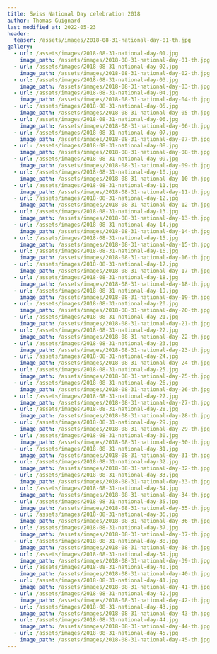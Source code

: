 ```yaml
---
title: Swiss National Day celebration 2018
author: Thomas Guignard
last_modified_at: 2022-05-23
header:
  teaser: /assets/images/2018-08-31-national-day-01-th.jpg
gallery:
  - url: /assets/images/2018-08-31-national-day-01.jpg
    image_path: /assets/images/2018-08-31-national-day-01-th.jpg
  - url: /assets/images/2018-08-31-national-day-02.jpg
    image_path: /assets/images/2018-08-31-national-day-02-th.jpg
  - url: /assets/images/2018-08-31-national-day-03.jpg
    image_path: /assets/images/2018-08-31-national-day-03-th.jpg
  - url: /assets/images/2018-08-31-national-day-04.jpg
    image_path: /assets/images/2018-08-31-national-day-04-th.jpg
  - url: /assets/images/2018-08-31-national-day-05.jpg
    image_path: /assets/images/2018-08-31-national-day-05-th.jpg
  - url: /assets/images/2018-08-31-national-day-06.jpg
    image_path: /assets/images/2018-08-31-national-day-06-th.jpg
  - url: /assets/images/2018-08-31-national-day-07.jpg
    image_path: /assets/images/2018-08-31-national-day-07-th.jpg
  - url: /assets/images/2018-08-31-national-day-08.jpg
    image_path: /assets/images/2018-08-31-national-day-08-th.jpg
  - url: /assets/images/2018-08-31-national-day-09.jpg
    image_path: /assets/images/2018-08-31-national-day-09-th.jpg
  - url: /assets/images/2018-08-31-national-day-10.jpg
    image_path: /assets/images/2018-08-31-national-day-10-th.jpg
  - url: /assets/images/2018-08-31-national-day-11.jpg
    image_path: /assets/images/2018-08-31-national-day-11-th.jpg
  - url: /assets/images/2018-08-31-national-day-12.jpg
    image_path: /assets/images/2018-08-31-national-day-12-th.jpg
  - url: /assets/images/2018-08-31-national-day-13.jpg
    image_path: /assets/images/2018-08-31-national-day-13-th.jpg
  - url: /assets/images/2018-08-31-national-day-14.jpg
    image_path: /assets/images/2018-08-31-national-day-14-th.jpg
  - url: /assets/images/2018-08-31-national-day-15.jpg
    image_path: /assets/images/2018-08-31-national-day-15-th.jpg
  - url: /assets/images/2018-08-31-national-day-16.jpg
    image_path: /assets/images/2018-08-31-national-day-16-th.jpg
  - url: /assets/images/2018-08-31-national-day-17.jpg
    image_path: /assets/images/2018-08-31-national-day-17-th.jpg
  - url: /assets/images/2018-08-31-national-day-18.jpg
    image_path: /assets/images/2018-08-31-national-day-18-th.jpg
  - url: /assets/images/2018-08-31-national-day-19.jpg
    image_path: /assets/images/2018-08-31-national-day-19-th.jpg
  - url: /assets/images/2018-08-31-national-day-20.jpg
    image_path: /assets/images/2018-08-31-national-day-20-th.jpg
  - url: /assets/images/2018-08-31-national-day-21.jpg
    image_path: /assets/images/2018-08-31-national-day-21-th.jpg
  - url: /assets/images/2018-08-31-national-day-22.jpg
    image_path: /assets/images/2018-08-31-national-day-22-th.jpg
  - url: /assets/images/2018-08-31-national-day-23.jpg
    image_path: /assets/images/2018-08-31-national-day-23-th.jpg
  - url: /assets/images/2018-08-31-national-day-24.jpg
    image_path: /assets/images/2018-08-31-national-day-24-th.jpg
  - url: /assets/images/2018-08-31-national-day-25.jpg
    image_path: /assets/images/2018-08-31-national-day-25-th.jpg
  - url: /assets/images/2018-08-31-national-day-26.jpg
    image_path: /assets/images/2018-08-31-national-day-26-th.jpg
  - url: /assets/images/2018-08-31-national-day-27.jpg
    image_path: /assets/images/2018-08-31-national-day-27-th.jpg
  - url: /assets/images/2018-08-31-national-day-28.jpg
    image_path: /assets/images/2018-08-31-national-day-28-th.jpg
  - url: /assets/images/2018-08-31-national-day-29.jpg
    image_path: /assets/images/2018-08-31-national-day-29-th.jpg
  - url: /assets/images/2018-08-31-national-day-30.jpg
    image_path: /assets/images/2018-08-31-national-day-30-th.jpg
  - url: /assets/images/2018-08-31-national-day-31.jpg
    image_path: /assets/images/2018-08-31-national-day-31-th.jpg
  - url: /assets/images/2018-08-31-national-day-32.jpg
    image_path: /assets/images/2018-08-31-national-day-32-th.jpg
  - url: /assets/images/2018-08-31-national-day-33.jpg
    image_path: /assets/images/2018-08-31-national-day-33-th.jpg
  - url: /assets/images/2018-08-31-national-day-34.jpg
    image_path: /assets/images/2018-08-31-national-day-34-th.jpg
  - url: /assets/images/2018-08-31-national-day-35.jpg
    image_path: /assets/images/2018-08-31-national-day-35-th.jpg
  - url: /assets/images/2018-08-31-national-day-36.jpg
    image_path: /assets/images/2018-08-31-national-day-36-th.jpg
  - url: /assets/images/2018-08-31-national-day-37.jpg
    image_path: /assets/images/2018-08-31-national-day-37-th.jpg
  - url: /assets/images/2018-08-31-national-day-38.jpg
    image_path: /assets/images/2018-08-31-national-day-38-th.jpg
  - url: /assets/images/2018-08-31-national-day-39.jpg
    image_path: /assets/images/2018-08-31-national-day-39-th.jpg
  - url: /assets/images/2018-08-31-national-day-40.jpg
    image_path: /assets/images/2018-08-31-national-day-40-th.jpg
  - url: /assets/images/2018-08-31-national-day-41.jpg
    image_path: /assets/images/2018-08-31-national-day-41-th.jpg
  - url: /assets/images/2018-08-31-national-day-42.jpg
    image_path: /assets/images/2018-08-31-national-day-42-th.jpg
  - url: /assets/images/2018-08-31-national-day-43.jpg
    image_path: /assets/images/2018-08-31-national-day-43-th.jpg
  - url: /assets/images/2018-08-31-national-day-44.jpg
    image_path: /assets/images/2018-08-31-national-day-44-th.jpg
  - url: /assets/images/2018-08-31-national-day-45.jpg
    image_path: /assets/images/2018-08-31-national-day-45-th.jpg
---
```

